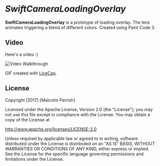 # *SwiftCameraLoadingOverlay*

**SwiftCameraLoadingOverlay** is a prototype of loading overlay. The lens animates triggering a blend of different colors.  Created using Paint Code 3. 


## Video

Here's a video :)

<img src='http://i.imgur.com/MxWYbxM.gif' title='Video Walkthrough' width='' alt='Video Walkthrough' />

GIF created with [LiceCap](http://www.cockos.com/licecap/).



## License

Copyright [2017] [Malcolm Parrish]

Licensed under the Apache License, Version 2.0 (the "License");
you may not use this file except in compliance with the License.
You may obtain a copy of the License at

http://www.apache.org/licenses/LICENSE-2.0

Unless required by applicable law or agreed to in writing, software
distributed under the License is distributed on an "AS IS" BASIS,
WITHOUT WARRANTIES OR CONDITIONS OF ANY KIND, either express or implied.
See the License for the specific language governing permissions and
limitations under the License.
